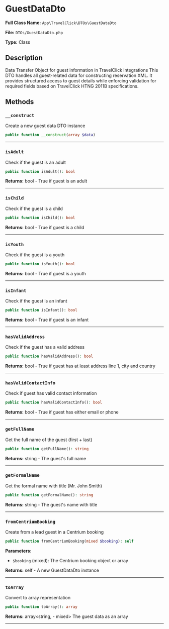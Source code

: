 # GuestDataDto

**Full Class Name:** `App\TravelClick\DTOs\GuestDataDto`

**File:** `DTOs/GuestDataDto.php`

**Type:** Class

## Description

Data Transfer Object for guest information in TravelClick integrations
This DTO handles all guest-related data for constructing reservation XML.
It provides structured access to guest details while enforcing validation
for required fields based on TravelClick HTNG 2011B specifications.

## Methods

### `__construct`

Create a new guest data DTO instance

```php
public function __construct(array $data)
```

---

### `isAdult`

Check if the guest is an adult

```php
public function isAdult(): bool
```

**Returns:** bool - True if guest is an adult

---

### `isChild`

Check if the guest is a child

```php
public function isChild(): bool
```

**Returns:** bool - True if guest is a child

---

### `isYouth`

Check if the guest is a youth

```php
public function isYouth(): bool
```

**Returns:** bool - True if guest is a youth

---

### `isInfant`

Check if the guest is an infant

```php
public function isInfant(): bool
```

**Returns:** bool - True if guest is an infant

---

### `hasValidAddress`

Check if the guest has a valid address

```php
public function hasValidAddress(): bool
```

**Returns:** bool - True if guest has at least address line 1, city and country

---

### `hasValidContactInfo`

Check if guest has valid contact information

```php
public function hasValidContactInfo(): bool
```

**Returns:** bool - True if guest has either email or phone

---

### `getFullName`

Get the full name of the guest (first + last)

```php
public function getFullName(): string
```

**Returns:** string - The guest's full name

---

### `getFormalName`

Get the formal name with title (Mr. John Smith)

```php
public function getFormalName(): string
```

**Returns:** string - The guest's name with title

---

### `fromCentriumBooking`

Create from a lead guest in a Centrium booking

```php
public function fromCentriumBooking(mixed $booking): self
```

**Parameters:**

- `$booking` (mixed): The Centrium booking object or array

**Returns:** self - A new GuestDataDto instance

---

### `toArray`

Convert to array representation

```php
public function toArray(): array
```

**Returns:** array<string, - mixed> The guest data as an array

---

